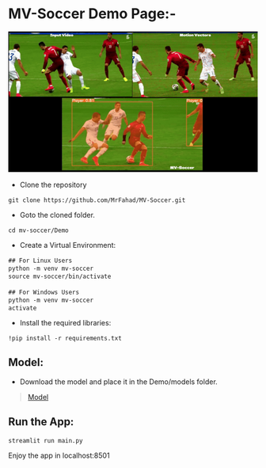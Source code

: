 # MV-Soccer Demo Page:-
<a><img src="2.gif" width="1000"></a> <br>
- Clone the repository
```
git clone https://github.com/MrFahad/MV-Soccer.git
```
- Goto the cloned folder.
```
cd mv-soccer/Demo
```
- Create a Virtual Environment:
```
## For Linux Users
python -m venv mv-soccer
source mv-soccer/bin/activate

## For Windows Users
python -m venv mv-soccer
activate
```
- Install the required libraries:
```
!pip install -r requirements.txt
```

## Model:
- Download the model and place it in the Demo/models folder.
> [Model](https://tinyurl.com/vszdd2ju)

## Run the App:
``` 
streamlit run main.py
```
Enjoy the app in localhost:8501
